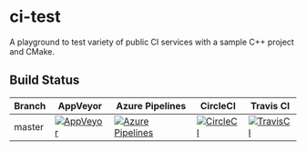 # ci-test

A playground to test variety of public CI services with
a sample C++ project and CMake.

## Build Status

 Branch | AppVeyor | Azure Pipelines | CircleCI | Travis CI
--------|----------|-----------------|----------|-----------
 master | [![AppVeyor](https://ci.appveyor.com/api/projects/status/d12os7q08ps9vf8r?svg=true)](https://ci.appveyor.com/project/mloskot/ci-test) | [![Azure Pipelines](https://dev.azure.com/mloskot/ci-test/_apis/build/status/mloskot.ci-test?branchName=master)](https://dev.azure.com/mloskot/ci-test/_build/latest?definitionId=3?branchName=master) | [![CircleCI](https://circleci.com/gh/mloskot/ci-test/tree/master.svg?style=shield)](https://circleci.com/gh/mloskot/ci-test/tree/master) | [![TravisCI](https://travis-ci.org/mloskot/ci-test.svg?branch=master)](https://travis-ci.org/mloskot/ci-test)
